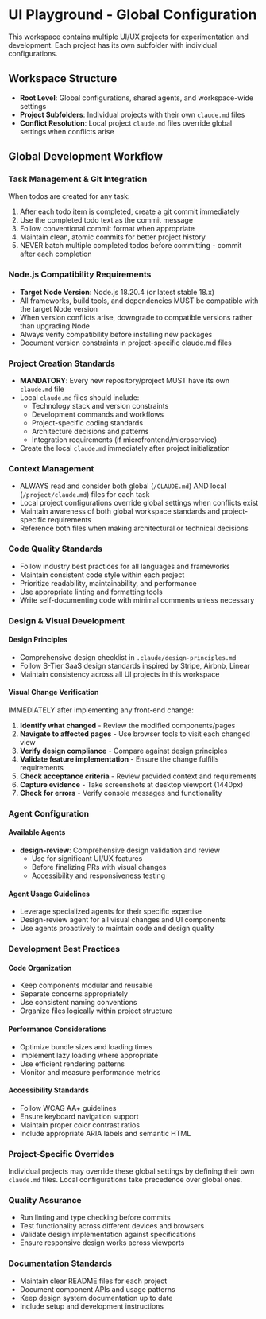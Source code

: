 # UI Playground - Global Configuration

This workspace contains multiple UI/UX projects for experimentation and development. Each project has its own subfolder with individual configurations.

## Workspace Structure
- **Root Level**: Global configurations, shared agents, and workspace-wide settings
- **Project Subfolders**: Individual projects with their own `claude.md` files
- **Conflict Resolution**: Local project `claude.md` files override global settings when conflicts arise

## Global Development Workflow

### Task Management & Git Integration
When todos are created for any task:
1. After each todo item is completed, create a git commit immediately
2. Use the completed todo text as the commit message
3. Follow conventional commit format when appropriate
4. Maintain clean, atomic commits for better project history
5. NEVER batch multiple completed todos before committing - commit after each completion

### Node.js Compatibility Requirements
- **Target Node Version**: Node.js 18.20.4 (or latest stable 18.x)
- All frameworks, build tools, and dependencies MUST be compatible with the target Node version
- When version conflicts arise, downgrade to compatible versions rather than upgrading Node
- Always verify compatibility before installing new packages
- Document version constraints in project-specific claude.md files

### Project Creation Standards
- **MANDATORY**: Every new repository/project MUST have its own `claude.md` file
- Local `claude.md` files should include:
  - Technology stack and version constraints
  - Development commands and workflows
  - Project-specific coding standards
  - Architecture decisions and patterns
  - Integration requirements (if microfrontend/microservice)
- Create the local `claude.md` immediately after project initialization

### Context Management
- ALWAYS read and consider both global (`/CLAUDE.md`) AND local (`/project/claude.md`) files for each task
- Local project configurations override global settings when conflicts exist
- Maintain awareness of both global workspace standards and project-specific requirements
- Reference both files when making architectural or technical decisions

### Code Quality Standards
- Follow industry best practices for all languages and frameworks
- Maintain consistent code style within each project
- Prioritize readability, maintainability, and performance
- Use appropriate linting and formatting tools
- Write self-documenting code with minimal comments unless necessary

### Design & Visual Development

#### Design Principles
- Comprehensive design checklist in `.claude/design-principles.md`
- Follow S-Tier SaaS design standards inspired by Stripe, Airbnb, Linear
- Maintain consistency across all UI projects in this workspace

#### Visual Change Verification
IMMEDIATELY after implementing any front-end change:
1. **Identify what changed** - Review the modified components/pages
2. **Navigate to affected pages** - Use browser tools to visit each changed view
3. **Verify design compliance** - Compare against design principles
4. **Validate feature implementation** - Ensure the change fulfills requirements
5. **Check acceptance criteria** - Review provided context and requirements
6. **Capture evidence** - Take screenshots at desktop viewport (1440px)
7. **Check for errors** - Verify console messages and functionality

### Agent Configuration

#### Available Agents
- **design-review**: Comprehensive design validation and review
  - Use for significant UI/UX features
  - Before finalizing PRs with visual changes
  - Accessibility and responsiveness testing

#### Agent Usage Guidelines
- Leverage specialized agents for their specific expertise
- Design-review agent for all visual changes and UI components
- Use agents proactively to maintain code and design quality

### Development Best Practices

#### Code Organization
- Keep components modular and reusable
- Separate concerns appropriately
- Use consistent naming conventions
- Organize files logically within project structure

#### Performance Considerations
- Optimize bundle sizes and loading times
- Implement lazy loading where appropriate
- Use efficient rendering patterns
- Monitor and measure performance metrics

#### Accessibility Standards
- Follow WCAG AA+ guidelines
- Ensure keyboard navigation support
- Maintain proper color contrast ratios
- Include appropriate ARIA labels and semantic HTML

### Project-Specific Overrides
Individual projects may override these global settings by defining their own `claude.md` files. Local configurations take precedence over global ones.

### Quality Assurance
- Run linting and type checking before commits
- Test functionality across different devices and browsers
- Validate design implementation against specifications
- Ensure responsive design works across viewports

### Documentation Standards
- Maintain clear README files for each project
- Document component APIs and usage patterns
- Keep design system documentation up to date
- Include setup and development instructions